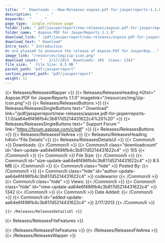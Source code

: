 ```yaml
---
title:  "  Downloads ---New-Releases-aspose.pdf-for-jasperreports-1.1.0 . " 
description:  "    . " 
keywords:  "    . " 
page_type:  single_release_page
folder_link: " pdf/jassperreport/new-releases/aspose.pdf-for-jasperreports-1.1.0/"
folder_name: " Aspose.PDF for JasperReports 1.1.0"
download_link: " /pdf/jassperreport/new-releases/aspose.pdf-for-jasperreports-1.1.0/aa64e6f496fb4c3b817d5214431622c4"
download_text: " Download"
Intro_text: " Introduction
We are pleased to announce the release of Aspose.Pdf for JasperRep..."
image_link: "/resources/img/zip-icon.png"
download_count: "   2/17/2013  Downloads: 105  Views: 1341"
file_size: "  File Size: 8.5 MB "
parent_path: "pdf/jassperreport"
section_parent_path: "pdf/jassperreport"
weight: 11
---
```


{{< Releases/ReleasesWapper >}}
  {{< Releases/ReleasesHeading H2txt=" Aspose.PDF for JasperReports 1.1.0" imagelink="/resources/img/zip-icon.png">}}
  {{< Releases/ReleasesButtons >}}
    {{< Releases/ReleasesSingleButtons text=" Download" link="/pdf/jassperreport/new-releases/aspose.pdf-for-jasperreports-1.1.0/aa64e6f496fb4c3b817d5214431622c4%20%20" >}}
    {{< Releases/ReleasesSingleButtons text=" Support Forum " link="https://forum.aspose.com/c/pdf" >}}
  {{< Releases/ReleasesButtons >}}
  {{< Releases/ReleasesFileArea >}}
    {{< Releases/ReleasesHeading h4txt="File Details">}}
    {{< Releases/ReleasesDetailsUl >}}
            {{< Common/li  >}} Downloads: {{< /Common/li >}} 
      {{< Common/li class="downloadcount" id="dwn-update-aa64e6f496fb4c3b817d5214431622c4" >}} 105 {{< /Common/li >}} 
      {{< Common/li  >}} File Size: {{< /Common/li >}} 
      {{< Common/li id="size-update-aa64e6f496fb4c3b817d5214431622c4" >}} 8.5 MB {{< /Common/li >}} 
      {{< Common/li  class="hide" >}} Posted By: {{< /Common/li >}} 
      {{< Common/li class="hide" id="author-update-aa64e6f496fb4c3b817d5214431622c4" >}} codewarior {{< /Common/li >}} 
      {{< Common/li class="hide"  >}} Views: {{< /Common/li >}} 
      {{< Common/li class="hide" id="view-update-aa64e6f496fb4c3b817d5214431622c4" >}} 1342 {{< /Common/li >}} 
      {{< Common/li  >}} Date Added: {{< /Common/li >}} 
      {{< Common/li id="added-update-aa64e6f496fb4c3b817d5214431622c4" >}} 2/17/2013 {{< /Common/li >}} 

    {{< /Releases/ReleasesDetailsUl >}}

  {{< Releases/ReleasesFileFeatures >}}
      
  {{< /Releases/ReleasesFileFeatures >}}
 {{< /Releases/ReleasesFileArea >}}
{{< /Releases/ReleasesWapper >}}


